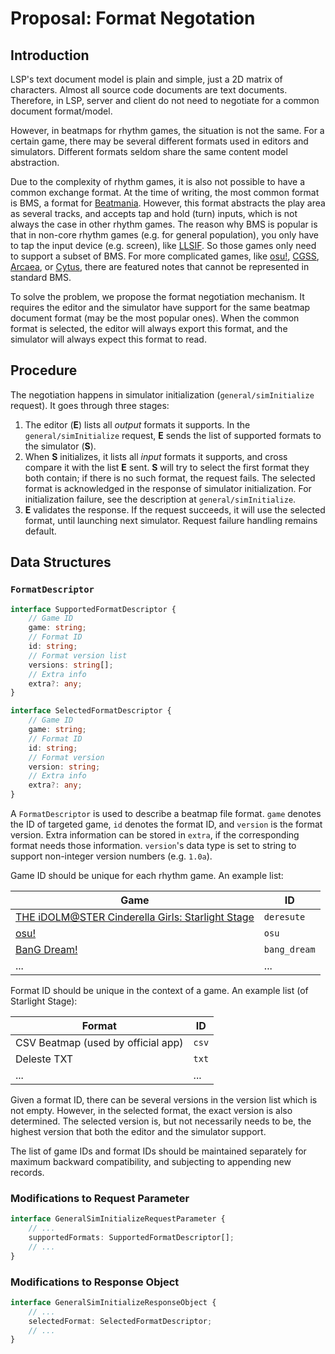 # Proposal: Format Negotation

## Introduction

LSP's text document model is plain and simple, just a 2D matrix of characters. Almost all source code documents are text documents. Therefore, in LSP, server and client do not need to negotiate for a common document format/model.

However, in beatmaps for rhythm games, the situation is not the same. For a certain game, there may be several different formats used in editors and simulators. Different formats seldom share the same content model abstraction.

Due to the complexity of rhythm games, it is also not possible to have a common exchange format. At the time of writing, the most common format is BMS, a format for [Beatmania](https://en.wikipedia.org/wiki/Beatmania). However, this format abstracts the play area as several tracks, and accepts tap and hold (turn) inputs, which is not always the case in other rhythm games. The reason why BMS is popular is that in non-core rhythm games (e.g. for general population), you only have to tap the input device (e.g. screen), like [LLSIF](https://lovelive-sif.bushimo.jp/). So those games only need to support a subset of BMS. For more complicated games, like [osu!](https://osu.ppy.sh/), [CGSS](http://cinderella.idolmaster.jp/sl-stage/), [Arcaea](https://arcaea.lowiro.com/), or [Cytus](https://www.rayark.com/g/cytus/), there are featured notes that cannot be represented in standard BMS.

To solve the problem, we propose the format negotiation mechanism. It requires the editor and the simulator have support for the same beatmap document format (may be the most popular ones). When the common format is selected, the editor will always export this format, and the simulator will always expect this format to read.

## Procedure

The negotiation happens in simulator initialization (`general/simInitialize` request). It goes through three stages:

1. The editor (**E**) lists all *output* formats it supports. In the `general/simInitialize` request, **E** sends the list of supported formats to the simulator (**S**).
2. When **S** initializes, it lists all *input* formats it supports, and cross compare it with the list **E** sent. **S** will try to select the first format they both contain; if there is no such format, the request fails. The selected format is acknowledged in the response of simulator initialization. For initialization failure, see the description at `general/simInitialize`.
3. **E** validates the response. If the request succeeds, it will use the selected format, until launching next simulator. Request failure handling remains default.

## Data Structures

### `FormatDescriptor`

```ts
interface SupportedFormatDescriptor {
    // Game ID
    game: string;
    // Format ID
    id: string;
    // Format version list
    versions: string[];
    // Extra info
    extra?: any;
}

interface SelectedFormatDescriptor {
    // Game ID
    game: string;
    // Format ID
    id: string;
    // Format version
    version: string;
    // Extra info
    extra?: any;
}
```

A `FormatDescriptor` is used to describe a beatmap file format. `game` denotes the ID of targeted game, `id` denotes the format ID, and `version` is the format version. Extra information can be stored in `extra`, if the corresponding format needs those information. `version`'s data type is set to string to support non-integer version numbers (e.g. `1.0a`).

Game ID should be unique for each rhythm game. An example list:

| Game | ID |
|---|---|
| [THE iDOLM@STER Cinderella Girls: Starlight Stage](http://cinderella.idolmaster.jp/sl-stage/) | `deresute` |
| [osu!](https://osu.ppy.sh/) | `osu` |
| [BanG Dream!](https://bang-dream.com/) | `bang_dream` |
| ... | ... |

Format ID should be unique in the context of a game. An example list (of Starlight Stage):

| Format | ID |
|---|---|
| CSV Beatmap (used by official app) | `csv` |
| Deleste TXT | `txt` |
| ... | ... |

Given a format ID, there can be several versions in the version list which is not empty. However, in the selected format, the exact version is also determined. The selected version is, but not necessarily needs to be, the highest version that both the editor and the simulator support.

The list of game IDs and format IDs should be maintained separately for maximum backward compatibility, and subjecting to appending new records.

### Modifications to Request Parameter

```ts
interface GeneralSimInitializeRequestParameter {
    // ...
    supportedFormats: SupportedFormatDescriptor[];
    // ...
}
```

### Modifications to Response Object

```ts
interface GeneralSimInitializeResponseObject {
    // ...
    selectedFormat: SelectedFormatDescriptor;
    // ...
}
```
